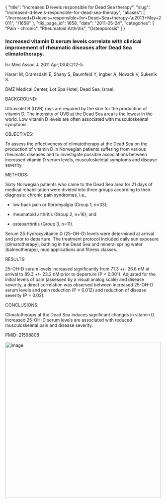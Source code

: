 {
  "title": "Increased D levels responsible for Dead Sea therapy",
  "slug": "increased-d-levels-responsible-for-dead-sea-therapy",
  "aliases": [
    "/Increased+D+levels+responsible+for+Dead+Sea+therapy+\u2013+May+2011",
    "/1658"
  ],
  "tiki_page_id": 1658,
  "date": "2011-05-24",
  "categories": [
    "Pain - chronic",
    "Rheumatoid Arthritis",
    "Osteoporosis"
  ]
}


### Increased vitamin D serum levels correlate with clinical improvement of rheumatic diseases after Dead Sea climatotherapy.

Isr Med Assoc J. 2011 Apr;13(4):212-5.

Harari M, Dramsdahl E, Shany S, Baumfeld Y, Ingber A, Novack V, Sukenik S.

DMZ Medical Center, Lot Spa Hotel, Dead Sea, Israel.

BACKGROUND:

Ultraviolet B (UVB) rays are required by the skin for the production of vitamin D. The intensity of UVB at the Dead Sea area is the lowest in the world. Low vitamin D levels are often associated with musculoskeletal symptoms.

OBJECTIVES:

To assess the effectiveness of climatotherapy at the Dead Sea on the production of vitamin D in Norwegian patients suffering from various rheumatic diseases and to investigate possible associations between increased vitamin D serum levels, musculoskeletal symptoms and disease severity.

METHODS:

Sixty Norwegian patients who came to the Dead Sea area for 21 days of medical rehabilitation were divided into three groups according to their diagnosis: chronic pain syndromes, i.e., 

* low back pain or fibromyalgia (Group 1, n=33); 

* rheumatoid arthritis (Group 2, n=16); and 

* osteoarthritis (Group 3, n=11). 

Serum 25-hydroxyvitamin D (25-OH-D) levels were determined at arrival and prior to departure. The treatment protocol included daily sun exposure (climatotherapy), bathing in the Dead Sea and mineral spring water (balneotherapy), mud applications and fitness classes.

RESULTS:

25-OH-D serum levels increased significantly from 71.3 +/- 26.6 nM at arrival to 89.3 +/- 23.2 nM prior to departure (P < 0.001). Adjusted for the initial levels of pain (assessed by a visual analog scale) and disease severity, a direct correlation was observed between increased 25-OH-D serum levels and pain reduction (P = 0.012) and reduction of disease severity (P = 0.02).

CONCLUSIONS:

Climatotherapy at the Dead Sea induces significant changes in vitamin D. Increased 25-OH-D serum levels are associated with reduced musculoskeletal pain and disease severity.

PMID:     21598808

<img src="https://d1bk1kqxc0sym.cloudfront.net/attachments/jpeg/dead-sea.jpg" alt="image" width="500">

